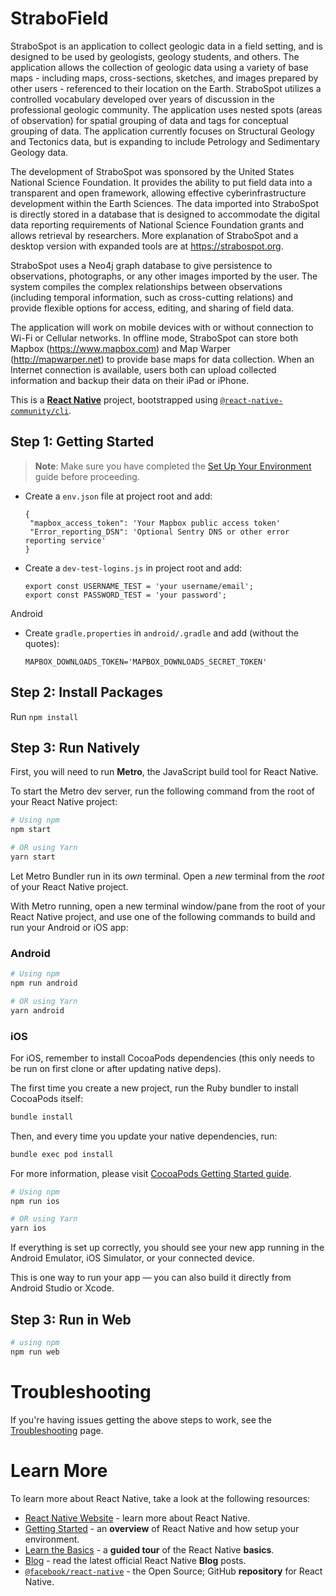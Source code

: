 # StraboField

StraboSpot is an application to collect geologic data in a field setting, and is designed to be used by geologists, geology students, and others. The application allows the collection of geologic data using a variety of base maps - including maps, cross-sections, sketches, and images prepared by other users - referenced to their location on the Earth. StraboSpot utilizes a controlled vocabulary developed over years of discussion in the professional geologic community. The application uses nested spots (areas of observation) for spatial grouping of data and tags for conceptual grouping of data. The application currently focuses on Structural Geology and Tectonics data, but is expanding to include Petrology and Sedimentary Geology data.

The development of StraboSpot was sponsored by the United States National Science Foundation. It provides the ability to put field data into a transparent and open framework, allowing effective cyberinfrastructure development within the Earth Sciences. The data imported into StraboSpot is directly stored in a database that is designed to accommodate the digital data reporting requirements of National Science Foundation grants and allows retrieval by researchers. More explanation of StraboSpot and a desktop version with expanded tools are at https://strabospot.org.

StraboSpot uses a Neo4j graph database to give persistence to observations, photographs, or any other images imported by the user. The system compiles the complex relationships between observations (including temporal information, such as cross-cutting relations) and provide flexible options for access, editing, and sharing of field data.

The application will work on mobile devices with or without connection to Wi-Fi or Cellular networks. In offline mode, StraboSpot can store both Mapbox (https://www.mapbox.com) and Map Warper (http://mapwarper.net) to provide base maps for data collection. When an Internet connection is available, users both can upload collected information and backup their data on their iPad or iPhone.

This is a [**React Native**](https://reactnative.dev) project, bootstrapped using [`@react-native-community/cli`](https://github.com/react-native-community/cli).

## Step 1: Getting Started

> **Note**: Make sure you have completed the [Set Up Your Environment](https://reactnative.dev/docs/set-up-your-environment) guide before proceeding.

- Create a `env.json` file at project root and add:

      {
       "mapbox_access_token": 'Your Mapbox public access token'
       "Error_reporting_DSN": 'Optional Sentry DNS or other error reporting service'
      }

- Create a `dev-test-logins.js` in project root and add:

      export const USERNAME_TEST = 'your username/email';
      export const PASSWORD_TEST = 'your password';

Android
- Create `gradle.properties` in `android/.gradle` and add (without the quotes):

      MAPBOX_DOWNLOADS_TOKEN='MAPBOX_DOWNLOADS_SECRET_TOKEN'

## Step 2: Install Packages

Run `npm install`

## Step 3: Run Natively

First, you will need to run **Metro**, the JavaScript build tool for React Native.

To start the Metro dev server, run the following command from the root of your React Native project:

```sh
# Using npm
npm start

# OR using Yarn
yarn start
```

Let Metro Bundler run in its _own_ terminal. Open a _new_ terminal from the _root_ of your React Native project. 

With Metro running, open a new terminal window/pane from the root of your React Native project, and use one of the following commands to build and run your Android or iOS app:

### Android

```sh
# Using npm
npm run android

# OR using Yarn
yarn android
```

### iOS

For iOS, remember to install CocoaPods dependencies (this only needs to be run on first clone or after updating native deps).

The first time you create a new project, run the Ruby bundler to install CocoaPods itself:

```sh
bundle install
```

Then, and every time you update your native dependencies, run:

```sh
bundle exec pod install
```

For more information, please visit [CocoaPods Getting Started guide](https://guides.cocoapods.org/using/getting-started.html).

```sh
# Using npm
npm run ios

# OR using Yarn
yarn ios
```

If everything is set up correctly, you should see your new app running in the Android Emulator, iOS Simulator, or your connected device.

This is one way to run your app — you can also build it directly from Android Studio or Xcode.

## Step 3: Run in Web

```bash
# using npm
npm run web
```

# Troubleshooting

If you're having issues getting the above steps to work, see the [Troubleshooting](https://reactnative.dev/docs/troubleshooting) page.

# Learn More

To learn more about React Native, take a look at the following resources:

- [React Native Website](https://reactnative.dev) - learn more about React Native.
- [Getting Started](https://reactnative.dev/docs/environment-setup) - an **overview** of React Native and how setup your environment.
- [Learn the Basics](https://reactnative.dev/docs/getting-started) - a **guided tour** of the React Native **basics**.
- [Blog](https://reactnative.dev/blog) - read the latest official React Native **Blog** posts.
- [`@facebook/react-native`](https://github.com/facebook/react-native) - the Open Source; GitHub **repository** for React Native.
